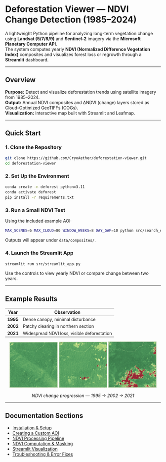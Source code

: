 # Deforestation Viewer — NDVI Change Detection (1985–2024)

A lightweight Python pipeline for analyzing long-term vegetation change using **Landsat (5/7/8/9)** and **Sentinel-2** imagery via the **Microsoft Planetary Computer API**.  
The system computes yearly **NDVI (Normalized Difference Vegetation Index)** composites and visualizes forest loss or regrowth through a **Streamlit** dashboard.

---

## Overview

**Purpose:** Detect and visualize deforestation trends using satellite imagery from 1985–2024.  
**Output:** Annual NDVI composites and ΔNDVI (change) layers stored as Cloud-Optimized GeoTIFFs (COGs).  
**Visualization:** Interactive map built with Streamlit and Leafmap.

---

## Quick Start

### 1. Clone the Repository

```bash
git clone https://github.com/CryoAether/deforestation-viewer.git
cd deforestation-viewer
```

### 2. Set Up the Environment

```bash
conda create -n deforest python=3.11
conda activate deforest
pip install -r requirements.txt
```

### 3. Run a Small NDVI Test

Using the included example AOI:

```bash
MAX_SCENES=6 MAX_CLOUD=80 WINDOW_WEEKS=8 DAY_GAP=10 python src/search_download.py
```

Outputs will appear under `data/composites/`.

### 4. Launch the Streamlit App

```bash
streamlit run src/streamlit_app.py
```

Use the controls to view yearly NDVI or compare change between two years.

---

## Example Results

| Year | Observation |
|------|--------------|
| **1995** | Dense canopy, minimal disturbance |
| **2002** | Patchy clearing in northern section |
| **2021** | Widespread NDVI loss, visible deforestation |

<p align="center">
  <img src="assets/readme/1995.png" width="31%" alt="NDVI 1995">
  <img src="assets/readme/2002.png" width="31%" alt="NDVI 2002">
  <img src="assets/readme/2021.png" width="31%" alt="NDVI 2021">
</p>
<p align="center">
  <em>NDVI change progression — 1995 → 2002 → 2021</em>
</p>

---

## Documentation Sections

- [Installation & Setup](install.md)
- [Creating a Custom AOI](create_aoi.md)
- [NDVI Processing Pipeline](search_download.md)
- [NDVI Computation & Masking](ndvi.md)
- [Streamlit Visualization](streamlit.md)
- [Troubleshooting & Error Fixes](troubleshooting.md)